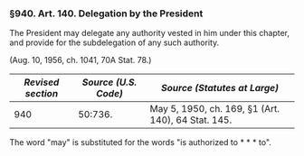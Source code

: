 ### §940. Art. 140. Delegation by the President ###

The President may delegate any authority vested in him under this chapter, and provide for the subdelegation of any such authority.

(Aug. 10, 1956, ch. 1041, 70A Stat. 78.)

|*Revised section*|*Source (U.S. Code)*|           *Source (Statutes at Large)*           |
|-----------------|--------------------|--------------------------------------------------|
|       940       |      50:736.       |May 5, 1950, ch. 169, §1 (Art. 140), 64 Stat. 145.|

The word "may" is substituted for the words "is authorized to \* \* \* to".